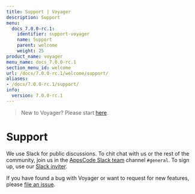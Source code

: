 ```yaml
---
title: Support | Voyager
description: Support
menu:
  docs_7.0.0-rc.1:
    identifier: support-voyager
    name: Support
    parent: welcome
    weight: 25
product_name: voyager
menu_name: docs_7.0.0-rc.1
section_menu_id: welcome
url: /docs/7.0.0-rc.1/welcome/support/
aliases:
- /docs/7.0.0-rc.1/support/
info:
  version: 7.0.0-rc.1
---
```


> New to Voyager? Please start [here](/docs/7.0.0-rc.1/concepts/overview).

# Support

We use Slack for public discussions. To chit chat with us or the rest of the community, join us in the [AppsCode Slack team](https://appscode.slack.com/messages/C0XQFLGRM/details/) channel `#general`. To sign up, use our [Slack inviter](https://slack.appscode.com/).

If you have found a bug with Voyager or want to request for new features, please [file an issue](https://github.com/appscode/voyager/issues/new).
